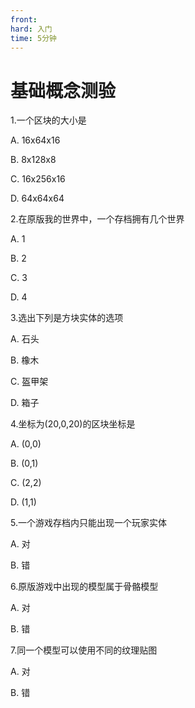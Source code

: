 ```yaml
---
front:
hard: 入门
time: 5分钟
---
```

# 基础概念测验

1.一个区块的大小是

A. 16x64x16

B. 8x128x8

C. 16x256x16

D. 64x64x64

2.在原版我的世界中，一个存档拥有几个世界

A. 1

B. 2

C. 3

D. 4

3.选出下列是方块实体的选项

A. 石头

B. 橡木

C. 盔甲架

D. 箱子

4.坐标为(20,0,20)的区块坐标是

A. (0,0)

B. (0,1)

C. (2,2)

D. (1,1)

5.一个游戏存档内只能出现一个玩家实体

A. 对

B. 错

6.原版游戏中出现的模型属于骨骼模型

A. 对

B. 错

7.同一个模型可以使用不同的纹理贴图

A. 对

B. 错
